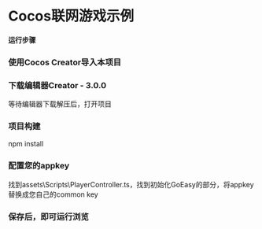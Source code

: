 # Cocos联网游戏示例

#### 运行步骤

### 使用Cocos Creator导入本项目

### 下载编辑器Creator - 3.0.0
等待编辑器下载解压后，打开项目

### 项目构建
npm install

### 配置您的appkey
找到assets\Scripts\PlayerController.ts，找到初始化GoEasy的部分，将appkey替换成您自己的common key

### 保存后，即可运行浏览
